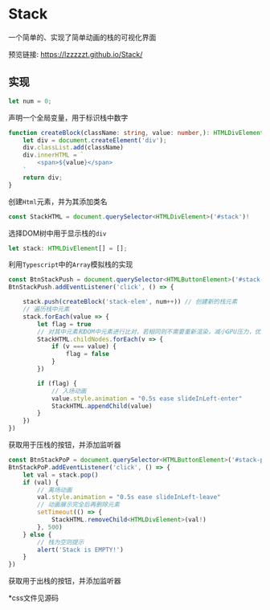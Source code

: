 # Stack
一个简单的、实现了简单动画的栈的可视化界面

预览链接: https://lzzzzzt.github.io/Stack/

## 实现

```typescript
let num = 0;
```

声明一个全局变量，用于标识栈中数字

```typescript
function createBlock(className: string, value: number,): HTMLDivElement {
    let div = document.createElement('div');
    div.classList.add(className)
    div.innerHTML = `
        <span>${value}</span>
    `
    return div;
}
```

创建`Html`元素，并为其添加类名

```typescript
const StackHTML = document.querySelector<HTMLDivElement>('#stack')!
```

选择DOM树中用于显示栈的`div`

```typescript
let stack: HTMLDivElement[] = [];
```

利用`Typescript`中的`Array`模拟栈的实现

```typescript
const BtnStackPush = document.querySelector<HTMLButtonElement>('#stack-push')!
BtnStackPush.addEventListener('click', () => {

    stack.push(createBlock('stack-elem', num++)) // 创建新的栈元素
    // 遍历栈中元素
    stack.forEach(value => {
        let flag = true
		// 对其中元素和DOM中元素进行比对，若相同则不需要重新渲染，减小GPU压力，优化性能
        StackHTML.childNodes.forEach(v => {
            if (v === value) {
                flag = false
            }
        })

        if (flag) {
            // 入场动画
            value.style.animation = "0.5s ease slideInLeft-enter"
            StackHTML.appendChild(value)
        }
    })
})
```

获取用于压栈的按钮，并添加监听器

```typescript
const BtnStackPoP = document.querySelector<HTMLButtonElement>('#stack-pop')!
BtnStackPoP.addEventListener('click', () => {
    let val = stack.pop()
    if (val) {
        // 离场动画
        val.style.animation = "0.5s ease slideInLeft-leave"
        // 动画展示完全后再删除元素
        setTimeout(() => {
            StackHTML.removeChild<HTMLDivElement>(val!)
        }, 500)
    } else {
        // 栈为空则提示
        alert('Stack is EMPTY!')
    }
})
```

获取用于出栈的按钮，并添加监听器

*css文件见源码
